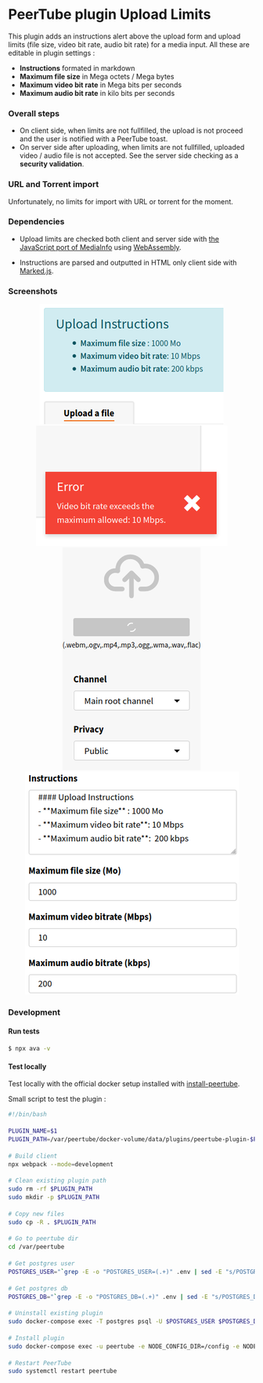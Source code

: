 # PeerTube plugin Upload Limits

This plugin adds an instructions alert above the upload form and upload limits (file size, video bit rate, audio bit rate) for a media input. All these are editable in plugin settings :

- **Instructions** formated in markdown
- **Maximum file size** in Mega octets / Mega bytes
- **Maximum video bit rate** in Mega bits per seconds
- **Maximum audio bit rate** in kilo bits per seconds

### Overall steps

- On client side, when limits are not fullfilled, the upload is not proceed and the user is notified with a PeerTube toast.
- On server side after uploading, when limits are not fullfilled, uploaded video / audio file is not accepted. See the server side checking as a **security validation**.

### URL and Torrent import

Unfortunately, no limits for import with URL or torrent for the moment.

### Dependencies

- Upload limits are checked both client and server side with [the JavaScript port of MediaInfo](https://mediainfo.js.org/) using [WebAssembly](https://webassembly.org/).

- Instructions are parsed and outputted in HTML only client side with [Marked.js](https://marked.js.org).

### Screenshots

<div style=text-align:center>
  <img src=https://raw.githubusercontent.com/kimsible/peertube-plugin-upload-limits/master/screenshots/sample-alert.png>
  <img src=https://raw.githubusercontent.com/kimsible/peertube-plugin-upload-limits/master/screenshots/sample-toast.png>
</div>

<div style=text-align:center>
  <img src=https://raw.githubusercontent.com/kimsible/peertube-plugin-upload-limits/master/screenshots/sample-spinner.png>
  <img src=https://raw.githubusercontent.com/kimsible/peertube-plugin-upload-limits/master/screenshots/sample-admin.png>
</div>

### Development

#### Run tests

```bash
$ npx ava -v
```

#### Test locally

Test locally with the official docker setup installed with [install-peertube](https://github.com/kimsible/install-peertube).


Small script to test the plugin :
```bash
#!/bin/bash

PLUGIN_NAME=$1
PLUGIN_PATH=/var/peertube/docker-volume/data/plugins/peertube-plugin-$PLUGIN_NAME

# Build client
npx webpack --mode=development

# Clean existing plugin path
sudo rm -rf $PLUGIN_PATH
sudo mkdir -p $PLUGIN_PATH

# Copy new files
sudo cp -R . $PLUGIN_PATH

# Go to peertube dir
cd /var/peertube

# Get postgres user
POSTGRES_USER="`grep -E -o "POSTGRES_USER=(.+)" .env | sed -E "s/POSTGRES_USER=//g"`"

# Get postgres db
POSTGRES_DB="`grep -E -o "POSTGRES_DB=(.+)" .env | sed -E "s/POSTGRES_DB=//g"`"

# Uninstall existing plugin
sudo docker-compose exec -T postgres psql -U $POSTGRES_USER $POSTGRES_DB -c "delete from plugin where name = '$PLUGIN_NAME'"

# Install plugin
sudo docker-compose exec -u peertube -e NODE_CONFIG_DIR=/config -e NODE_ENV=production peertube npm run plugin:install -- --plugin-path /data/plugins/peertube-plugin-$PLUGIN_NAME

# Restart PeerTube
sudo systemctl restart peertube
```
